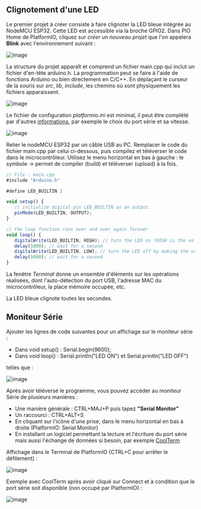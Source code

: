 ## Clignotement d'une LED
Le premier projet à créer consiste à faire clignoter la LED bleue intégrée au NodeMCU ESP32. Cette LED est accessible via la broche GPIO2.
Dans PIO Home de PlatformIO, cliquez sur *créer un nouveau projet* que l'on appelera **Blink** avec l'environnement suivant :

![image](https://user-images.githubusercontent.com/44494044/129606840-9d5abecb-120b-45d4-a21a-8cd879871337.png)

La structure du projet apparaît et comprend un fichier main.cpp qui inclut un fichier d'en-tête arduino.h. La programmation peut se faire à l'aide de fonctions Arduino ou bien directement en C/C++. En déplaçant le curseur de la souris sur *src*, *lib*, *include*, les chemins où sont physiquement les fichiers apparaissent.

![image](https://user-images.githubusercontent.com/44494044/129608080-95bd2d23-cbab-4f1a-bfae-894688d0c3d2.png)

Le fichier de configuration *platformio.ini* est minimal, il peut être complété par d'autres [informations](https://docs.platformio.org/en/latest/projectconf/section_env.html#projectconf-section-env), par exemple le choix du port série et sa vitesse.

![image](https://user-images.githubusercontent.com/44494044/129608268-a71aae94-071e-4ac2-b07b-063fc8d60ac1.png)

Relier le nodeMCU ESP32 par un câble USB au PC. Remplacer le code du fichier main.cpp par celui ci-dessous, puis compilez et téléverser le code dans le microcontrôleur. Utilisez le menu horizontal en bas à gauche : le symbole -> permet de compiler (build) et téléverser (upload) à la fois.

```javascript
// File : main.cpp
#include "Arduino.h"

#define LED_BUILTIN 2

void setup() {
   // initialize digital pin LED_BUILTIN as an output.
   pinMode(LED_BUILTIN, OUTPUT);
}

// the loop function runs over and over again forever
void loop() {
   digitalWrite(LED_BUILTIN, HIGH); // turn the LED on (HIGH is the voltage level)
   delay(1000); // wait for a second
   digitalWrite(LED_BUILTIN, LOW); // turn the LED off by making the voltage LOW
   delay(1000); // wait for a second
}
```

La fenêtre *Terminal* donne un ensemble d'éléments sur les opérations réalisées, dont l'auto-détection du port USB, l'adresse MAC du microcontrôleur, la place mémoire occupée, etc.

La LED bleue clignote toutes les secondes.

## Moniteur Série

Ajouter les lignes de code suivantes pour un affichage sur le moniteur série :
* Dans void setup() : Serial.begin(9600);
* Dans void loop() : Serial.println("LED ON") et Serial.println("LED OFF")

telles que :

![image](https://user-images.githubusercontent.com/44494044/129707376-b99a7d75-e15a-4a20-a2a6-90f89ffd6d16.png)

Après avoir téléversé le programme, vous pouvez accéder au moniteur Série de plusieurs manières :
* Une manière générale : CTRL+MAJ+P puis tapez **"Serial Monitor"**
* Un raccourci : CTRL+ALT+S
* En cliquant sur l'icône d'une prise, dans le menu horizontal en bas à droite (PlatformIO: Serial Monitor)
* En installant un logiciel permettant la lecture et l'écriture du port série mais aussi l'échange de données si besoin, par exemple [CoolTerm](https://coolterm.en.lo4d.com/windows#screenshot_header)

Affichage dans le Terminal de PlatformIO (CTRL+C pour arrêter le défilement) :

![image](https://user-images.githubusercontent.com/44494044/129723807-01d1041f-6c90-4a96-9f2a-ec31e0f1e072.png)

Exemple avec CoolTerm après avoir cliqué sur Connect et à condition que le port série soit disponible (non occupé par PlatformIO) :

![image](https://user-images.githubusercontent.com/44494044/129723114-e365d11e-cac4-40b6-be6a-7520f17f96c4.png)


 
 
